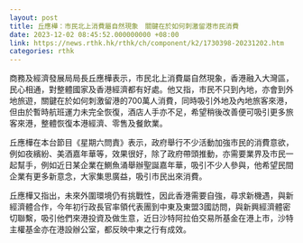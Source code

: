 ```yaml
---
layout: post
title: 丘應樺：市民北上消費屬自然現象　關鍵在於如何刺激留港市民消費
date: 2023-12-02 08:45:52.000000000 +08:00
link: https://news.rthk.hk/rthk/ch/component/k2/1730398-20231202.htm
categories: rthk
---
```


商務及經濟發展局局長丘應樺表示，市民北上消費屬自然現象，香港融入大灣區，民心相通，對整體國家及香港經濟都有好處。他又指，市民不只到內地，亦會到外地旅遊，關鍵在於如何刺激留港的700萬人消費，同時吸引外地及內地旅客來港，但由於暫時航班運力未完全恢復，酒店人手亦不足，希望稍後改善便可吸引更多旅客來港，整體恢復本港經濟、零售及餐飲業。

丘應樺在本台節目《星期六問責》表示，政府舉行不少活動加強市民的消費意欲，例如夜繽紛、美酒嘉年華等，效果很好，除了政府帶頭推動，亦需要業界及市民一起幫手，例如近日某企業在鰂魚涌舉辦聖誕嘉年華，吸引不少人參與，他希望民間企業有更多新意念，大家集思廣益，吸引市民出來消費。

丘應樺又指出，未來外圍環境仍有挑戰性，因此香港需要自強，尋求新機遇，與新經濟體合作，今年初行政長官率領代表團到中東及東盟3國訪問，與新興經濟體密切聯繫，吸引他們來港投資及做生意，近日沙特阿拉伯交易所基金在港上市，沙特主權基金亦在港設辦公室，都反映中東之行有成效。
